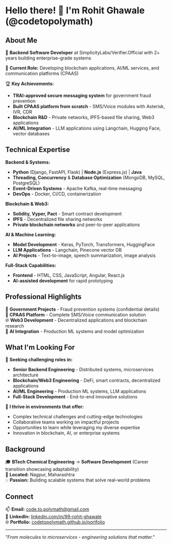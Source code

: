 # Hello there! 👋 I'm Rohit Ghawale (@codetopolymath)

## About Me
🚀 **Backend Software Developer** at SimplicityLabs/Verifier.Official with 2+ years building enterprise-grade systems

💼 **Current Role:** Developing blockchain applications, AI/ML services, and communication platforms (CPAAS)

🏆 **Key Achievements:**
- **TRAI-approved secure messaging system** for government fraud prevention
- **Built CPAAS platform from scratch** - SMS/Voice modules with Asterisk, IVR, CDR
- **Blockchain R&D** - Private networks, IPFS-based file sharing, Web3 applications
- **AI/ML Integration** - LLM applications using Langchain, Hugging Face, vector databases

## Technical Expertise
**Backend & Systems:**
- **Python** (Django, FastAPI, Flask) | **Node.js** (Express.js) | **Java**
- **Threading, Concurrency** & **Database Optimization** (MongoDB, MySQL, PostgreSQL)
- **Event-Driven Systems** - Apache Kafka, real-time messaging
- **DevOps** - Docker, CI/CD, containerization

**Blockchain & Web3:**
- **Solidity, Vyper, Pact** - Smart contract development
- **IPFS** - Decentralized file sharing networks
- **Private blockchain networks** and peer-to-peer applications

**AI & Machine Learning:**
- **Model Development** - Keras, PyTorch, Transformers, HuggingFace
- **LLM Applications** - Langchain, Pinecone vector DB
- **AI Projects** - Text-to-image, speech summarization, image analysis

**Full-Stack Capabilities:**
- **Frontend** - HTML, CSS, JavaScript, Angular, React.js
- **AI-assisted development** for rapid prototyping

## Professional Highlights
🔐 **Government Projects** - Fraud prevention systems (confidential details)  
📱 **CPAAS Platform** - Complete SMS/Voice communication solution  
🌐 **Web3 Development** - Decentralized applications and blockchain research  
🤖 **AI Integration** - Production ML systems and model optimization  

## What I'm Looking For
💼 **Seeking challenging roles in:**
- **Senior Backend Engineering** - Distributed systems, microservices architecture
- **Blockchain/Web3 Engineering** - DeFi, smart contracts, decentralized applications  
- **AI/ML Engineering** - Production ML systems, LLM applications
- **Full-Stack Development** - End-to-end innovative solutions

🎯 **I thrive in environments that offer:**
- Complex technical challenges and cutting-edge technologies
- Collaborative teams working on impactful projects
- Opportunities to learn while leveraging my diverse expertise
- Innovation in blockchain, AI, or enterprise systems

## Background
🎓 **BTech Chemical Engineering** → **Software Development** (Career transition showcasing adaptability)  
📍 **Located:** Nagpur, Maharashtra  
💡 **Passion:** Building scalable systems that solve real-world problems

## Connect
📫 **Email:** code.to.polymath@gmail.com  
💼 **LinkedIn:** [linkedin.com/in/99-rohit-ghawale](http://linkedin.com/in/99-rohit-ghawale)  
🌐 **Portfolio:** [codetopolymath.github.io/portfolio](http://codetopolymath.github.io/portfolio)

---
*"From molecules to microservices - engineering solutions that matter."*

